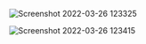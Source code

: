 ![Screenshot 2022-03-26 123325](https://user-images.githubusercontent.com/100039012/160229170-570f4718-9c2d-461b-8d57-8aa3d727411f.png)

![Screenshot 2022-03-26 123415](https://user-images.githubusercontent.com/100039012/160229182-92692d3b-b8f7-4ead-a3d9-30c80ba04912.png)

